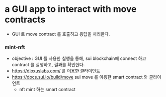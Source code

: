 
# a GUI app to interact with move contracts

* GUI 로 move contract 를 호출하고 응답을 처리한다.

### mint-nft

* objective : GUI 를 사용한 실행을 통해, sui blockchain에 connect 하고 contract 를 실행하고, 결과를 확인한다.
* https://dioxuslabs.com/ 를 이용한 클라이언트
* https://docs.sui.io/build/move sui move 를 이용한 smart contract 와 클라이언트
  * nft mint 하는 smart contract

